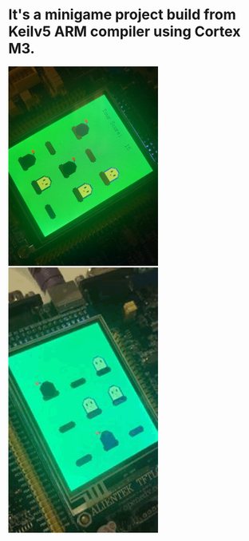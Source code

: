 # It's a minigame project build from Keilv5 ARM compiler using Cortex M3.
<img src="https://github.com/ilexpwh/ARM-Cortex-M3-minigame/blob/master/1.jpg" width="300">
<img src="https://github.com/ilexpwh/ARM-Cortex-M3-minigame/blob/master/2.gif" width="300">
